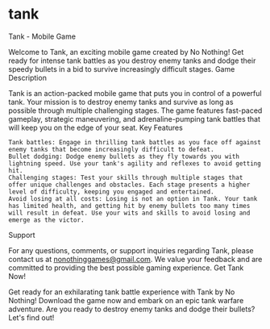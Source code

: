 # tank
Tank - Mobile Game

Welcome to Tank, an exciting mobile game created by No Nothing! Get ready for intense tank battles as you destroy enemy tanks and dodge their speedy bullets in a bid to survive increasingly difficult stages.
Game Description

Tank is an action-packed mobile game that puts you in control of a powerful tank. Your mission is to destroy enemy tanks and survive as long as possible through multiple challenging stages. The game features fast-paced gameplay, strategic maneuvering, and adrenaline-pumping tank battles that will keep you on the edge of your seat.
Key Features

    Tank battles: Engage in thrilling tank battles as you face off against enemy tanks that become increasingly difficult to defeat.
    Bullet dodging: Dodge enemy bullets as they fly towards you with lightning speed. Use your tank's agility and reflexes to avoid getting hit.
    Challenging stages: Test your skills through multiple stages that offer unique challenges and obstacles. Each stage presents a higher level of difficulty, keeping you engaged and entertained.
    Avoid losing at all costs: Losing is not an option in Tank. Your tank has limited health, and getting hit by enemy bullets too many times will result in defeat. Use your wits and skills to avoid losing and emerge as the victor.

Support

For any questions, comments, or support inquiries regarding Tank, please contact us at nonothinggames@gmail.com. We value your feedback and are committed to providing the best possible gaming experience.
Get Tank Now!

Get ready for an exhilarating tank battle experience with Tank by No Nothing! Download the game now and embark on an epic tank warfare adventure. Are you ready to destroy enemy tanks and dodge their bullets? Let's find out!
